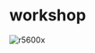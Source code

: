 # workshop
![r5600x](https://github.com/AlexShinalov/workshop/blob/main/src/PXL_20240911_210738427.MP.jpg)
